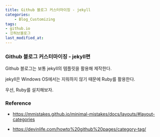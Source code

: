```yaml
---
title: Github 블로그 커스터마이징 - jekyll
categories:	
    - Blog_Customizing
tags:
- github.io
- 깃허브블로그
last_modified_at:
---
```




### Github 블로그 커스터마이징 - jekyll편

Github 블로그는 보통 jekyll의 템플릿을 활용해 제작한다.

jekyll은 Windows OS에서는 지워하지 않기 때문에 Ruby를 활용한다.



우선, Ruby를 설치해보자.



### Reference

- https://mmistakes.github.io/minimal-mistakes/docs/layouts/#layout-categories

- https://devinlife.com/howto%20github%20pages/category-tag/



